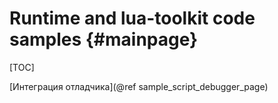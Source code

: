 Runtime and lua-toolkit code samples                         {#mainpage}
=======================

[TOC]


[Интеграция отладчика](@ref sample_script_debugger_page)

